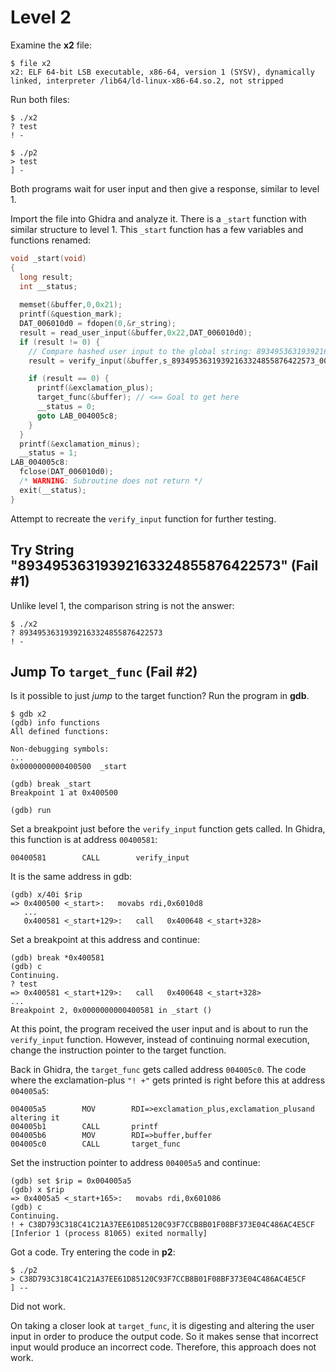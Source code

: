 # Level 2

Examine the **x2** file:
```
$ file x2
x2: ELF 64-bit LSB executable, x86-64, version 1 (SYSV), dynamically linked, interpreter /lib64/ld-linux-x86-64.so.2, not stripped
```

Run both files:
```
$ ./x2
? test
! -

$ ./p2
> test
] -
```

Both programs wait for user input and then give a response, similar to level 1.

Import the file into Ghidra and analyze it. There is a `_start` function with similar structure to level 1. This `_start` function has a few variables and functions renamed:
```c
void _start(void)
{
  long result;
  int __status;
  
  memset(&buffer,0,0x21);
  printf(&question_mark);
  DAT_006010d0 = fdopen(0,&r_string);
  result = read_user_input(&buffer,0x22,DAT_006010d0);
  if (result != 0) {
    // Compare hashed user input to the global string: 89349536319392163324855876422573
    result = verify_input(&buffer,s_89349536319392163324855876422573_00601065);

    if (result == 0) {
      printf(&exclamation_plus);
      target_func(&buffer); // <== Goal to get here
      __status = 0;
      goto LAB_004005c8;
    }
  }
  printf(&exclamation_minus);
  __status = 1;
LAB_004005c8:
  fclose(DAT_006010d0);
  /* WARNING: Subroutine does not return */
  exit(__status);
}
```

Attempt to recreate the `verify_input` function for further testing.

## Try String "89349536319392163324855876422573" (Fail #1)
Unlike level 1, the comparison string is not the answer:
```
$ ./x2
? 89349536319392163324855876422573     
! -
```

## Jump To `target_func` (Fail #2)
Is it possible to just *jump* to the target function? Run the program in **gdb**.

```
$ gdb x2
(gdb) info functions
All defined functions:

Non-debugging symbols:
...
0x0000000000400500  _start

(gdb) break _start
Breakpoint 1 at 0x400500

(gdb) run
```

Set a breakpoint just before the `verify_input` function gets called. In Ghidra, this function is at address `00400581`:
```
00400581        CALL        verify_input
```

It is the same address in gdb:
```
(gdb) x/40i $rip
=> 0x400500 <_start>:	movabs rdi,0x6010d8
   ...
   0x400581 <_start+129>:	call   0x400648 <_start+328>
```

Set a breakpoint at this address and continue:
```
(gdb) break *0x400581
(gdb) c
Continuing.
? test
=> 0x400581 <_start+129>:	call   0x400648 <_start+328>
...
Breakpoint 2, 0x0000000000400581 in _start ()
```

At this point, the program received the user input and is about to run the `verify_input` function. However, instead of continuing normal execution, change the instruction pointer to the target function. 

Back in Ghidra, the `target_func` gets called address `004005c0`. The code where the exclamation-plus `"! +"` gets printed is right before this at address `004005a5`:
```
004005a5        MOV        RDI=>exclamation_plus,exclamation_plusand altering it
004005b1        CALL       printf
004005b6        MOV        RDI=>buffer,buffer
004005c0        CALL       target_func
```

Set the instruction pointer to address `004005a5` and continue:
```
(gdb) set $rip = 0x004005a5
(gdb) x $rip
=> 0x4005a5 <_start+165>:	movabs rdi,0x601086
(gdb) c
Continuing.
! + C38D793C318C41C21A37EE61D85120C93F7CCB8B01F08BF373E04C486AC4E5CF
[Inferior 1 (process 81065) exited normally]
```

Got a code. Try entering the code in **p2**:
```
$ ./p2
> C38D793C318C41C21A37EE61D85120C93F7CCB8B01F08BF373E04C486AC4E5CF
] --
```

Did not work.

On taking a closer look at `target_func`, it is digesting and altering the user input in order to produce the output code. So it makes sense that incorrect input would produce an incorrect code. Therefore, this approach does not work.

